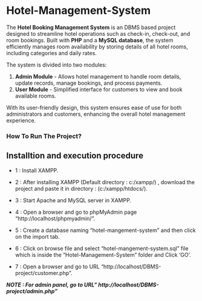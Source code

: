 # Hotel-Management-System
The **Hotel Booking Management System** is an DBMS based project designed to streamline hotel operations such as check-in, check-out, and room bookings. Built with **PHP** and a **MySQL database**, the system efficiently manages room availability by storing details of all hotel rooms, including categories and daily rates. 

The system is divided into two modules:  
1. **Admin Module** - Allows hotel management to handle room details, update records, manage bookings, and process payments.  
2. **User Module** - Simplified interface for customers to view and book available rooms.

With its user-friendly design, this system ensures ease of use for both administrators and customers, enhancing the overall hotel management experience.

### How To Run The Project?

## Installtion and execution procedure

 - 1 : Install XAMPP.
 
 - 2 : After installing XAMPP (Default directory : c:/xampp/) , download the project and paste it in directory : (c:/xampp/htdocs/).
 
 - 3 : Start Apache and MySQL server in XAMPP.
 
 - 4 : Open a browser and go to phpMyAdmin page “http://localhost/phpmyadmin/”.
 
 - 5 : Create a database naming “hotel-mangement-system” and then click on the import tab.
 
 - 6 : Click on browse file and select “hotel-mangement-system.sql” file which is inside the “Hotel-Management-System” folder and Click ‘GO’.
 
 - 7 : Open a browser and go to URL “http://localhost/DBMS-project/customer.php”.
 
 ***NOTE : For admin panel, go to URL” http://localhost/DBMS-project/admin.php”***
